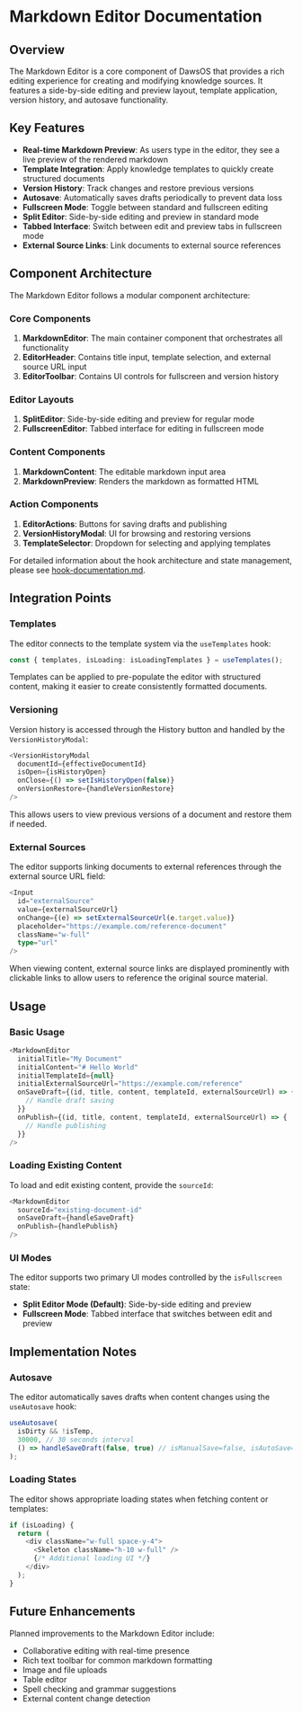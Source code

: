
# Markdown Editor Documentation

## Overview

The Markdown Editor is a core component of DawsOS that provides a rich editing experience for creating and modifying knowledge sources. It features a side-by-side editing and preview layout, template application, version history, and autosave functionality.

## Key Features

- **Real-time Markdown Preview**: As users type in the editor, they see a live preview of the rendered markdown
- **Template Integration**: Apply knowledge templates to quickly create structured documents
- **Version History**: Track changes and restore previous versions
- **Autosave**: Automatically saves drafts periodically to prevent data loss
- **Fullscreen Mode**: Toggle between standard and fullscreen editing
- **Split Editor**: Side-by-side editing and preview in standard mode
- **Tabbed Interface**: Switch between edit and preview tabs in fullscreen mode
- **External Source Links**: Link documents to external source references

## Component Architecture

The Markdown Editor follows a modular component architecture:

### Core Components

1. **MarkdownEditor**: The main container component that orchestrates all functionality
2. **EditorHeader**: Contains title input, template selection, and external source URL input
3. **EditorToolbar**: Contains UI controls for fullscreen and version history

### Editor Layouts

1. **SplitEditor**: Side-by-side editing and preview for regular mode
2. **FullscreenEditor**: Tabbed interface for editing in fullscreen mode

### Content Components

1. **MarkdownContent**: The editable markdown input area
2. **MarkdownPreview**: Renders the markdown as formatted HTML

### Action Components

1. **EditorActions**: Buttons for saving drafts and publishing
2. **VersionHistoryModal**: UI for browsing and restoring versions
3. **TemplateSelector**: Dropdown for selecting and applying templates

For detailed information about the hook architecture and state management, please see [hook-documentation.md](./hook-documentation.md).

## Integration Points

### Templates

The editor connects to the template system via the `useTemplates` hook:

```typescript
const { templates, isLoading: isLoadingTemplates } = useTemplates();
```

Templates can be applied to pre-populate the editor with structured content, making it easier to create consistently formatted documents.

### Versioning

Version history is accessed through the History button and handled by the `VersionHistoryModal`:

```typescript
<VersionHistoryModal
  documentId={effectiveDocumentId}
  isOpen={isHistoryOpen}
  onClose={() => setIsHistoryOpen(false)}
  onVersionRestore={handleVersionRestore}
/>
```

This allows users to view previous versions of a document and restore them if needed.

### External Sources

The editor supports linking documents to external references through the external source URL field:

```typescript
<Input
  id="externalSource"
  value={externalSourceUrl}
  onChange={(e) => setExternalSourceUrl(e.target.value)}
  placeholder="https://example.com/reference-document"
  className="w-full"
  type="url"
/>
```

When viewing content, external source links are displayed prominently with clickable links to allow users to reference the original source material.

## Usage

### Basic Usage

```typescript
<MarkdownEditor
  initialTitle="My Document"
  initialContent="# Hello World"
  initialTemplateId={null}
  initialExternalSourceUrl="https://example.com/reference"
  onSaveDraft={(id, title, content, templateId, externalSourceUrl) => {
    // Handle draft saving
  }}
  onPublish={(id, title, content, templateId, externalSourceUrl) => {
    // Handle publishing
  }}
/>
```

### Loading Existing Content

To load and edit existing content, provide the `sourceId`:

```typescript
<MarkdownEditor
  sourceId="existing-document-id"
  onSaveDraft={handleSaveDraft}
  onPublish={handlePublish}
/>
```

### UI Modes

The editor supports two primary UI modes controlled by the `isFullscreen` state:

- **Split Editor Mode (Default)**: Side-by-side editing and preview
- **Fullscreen Mode**: Tabbed interface that switches between edit and preview

## Implementation Notes

### Autosave

The editor automatically saves drafts when content changes using the `useAutosave` hook:

```typescript
useAutosave(
  isDirty && !isTemp, 
  30000, // 30 seconds interval
  () => handleSaveDraft(false, true) // isManualSave=false, isAutoSave=true
);
```

### Loading States

The editor shows appropriate loading states when fetching content or templates:

```typescript
if (isLoading) {
  return (
    <div className="w-full space-y-4">
      <Skeleton className="h-10 w-full" />
      {/* Additional loading UI */}
    </div>
  );
}
```

## Future Enhancements

Planned improvements to the Markdown Editor include:

- Collaborative editing with real-time presence
- Rich text toolbar for common markdown formatting
- Image and file uploads
- Table editor
- Spell checking and grammar suggestions
- External content change detection
